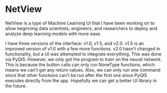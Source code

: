 # NetView
NetView is a type of Machine Learning UI that I have been working on to allow beginning data scientists, engineers, and researchers to deploy and analyze deep learning models with more ease.

I have three versions of the interface: v1.0, v1.5, and v2.0. v1.5 is an improved version of v1.0 with a few more functions. v2.0 hasn't changed in functionality, but a UI was attempted to integrate everything. This was done via PyQt5. However, we only got the program to train on the neural network. This is because the button calls can only run NoneType functions, which means we can't get any return values. Also, we can only run one command since that other functions can't be run after the first one since PyQt5 executes directly from the app. 
Hopefully we can get a better UI library in the future.
